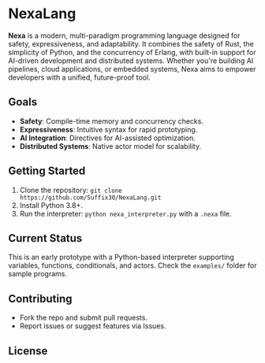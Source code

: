 # NexaLang

**Nexa** is a modern, multi-paradigm programming language designed for safety, expressiveness, and adaptability. It combines the safety of Rust, the simplicity of Python, and the concurrency of Erlang, with built-in support for AI-driven development and distributed systems. Whether you're building AI pipelines, cloud applications, or embedded systems, Nexa aims to empower developers with a unified, future-proof tool.

## Goals
- **Safety**: Compile-time memory and concurrency checks.
- **Expressiveness**: Intuitive syntax for rapid prototyping.
- **AI Integration**: Directives for AI-assisted optimization.
- **Distributed Systems**: Native actor model for scalability.

## Getting Started
1. Clone the repository: `git clone https://github.com/Suffix30/NexaLang.git`
2. Install Python 3.8+.
3. Run the interpreter: `python nexa_interpreter.py` with a `.nexa` file.

## Current Status
This is an early prototype with a Python-based interpreter supporting variables, functions, conditionals, and actors. Check the `examples/` folder for sample programs.

## Contributing
- Fork the repo and submit pull requests.
- Report issues or suggest features via Issues.

## License
